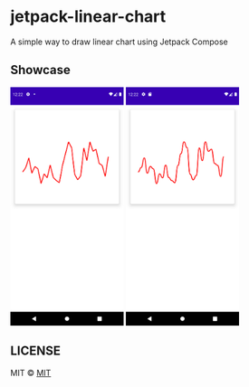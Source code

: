 # jetpack-linear-chart
A simple way to draw linear chart using Jetpack Compose

## Showcase
<p>
    <img src="example1.png" width=200>
    <img src="example2.png" width=200>
</p>

## LICENSE
MIT © [MIT](LICENSE)

